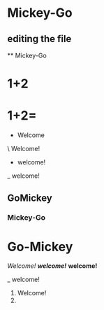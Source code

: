 # Mickey-Go

## editing the file

** Mickey-Go

1+2
=

1+2=
= 

+ Welcome

\ Welcome!

- welcome!

_ welcome! 

## GoMickey
### Mickey-Go
# Go-Mickey

*Welcome!*
___welcome!___
**welcome!**


_ welcome!

1. Welcome!
2. 
